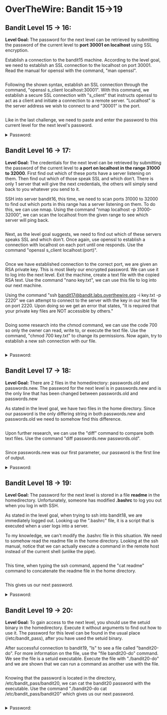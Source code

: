 # OverTheWire: Bandit 15→19

## Bandit Level 15 → 16:

**Level Goal:** The password for the next level can be retrieved by submitting the password of the current level to **port 30001 on localhost** using SSL encryption.

Establish a connection to the bandit15 machine. According to the level goal, we need to establish an SSL connection to the localhost on port 30001. Read the manual for openssl with the command, "man openssl".

<figure><img src=".gitbook/assets/Screenshot_2023-06-04_20_14_59.png" alt=""><figcaption></figcaption></figure>

Following the shown syntax, establish an SSL connection through the command, "openssl s\_client localhost:30001". With this command, we establish a secure SSL connection with "s\_client" that instructs openssl to act as a client and initiate a connection to a remote server. "Localhost" is the server address we wish to connect to and "30001" is the port.

<figure><img src=".gitbook/assets/Screenshot_2023-06-04_20_15_34.png" alt=""><figcaption></figcaption></figure>

Like in the last challenge, we need to paste and enter the password to this current level for the next level's password.

<details>

<summary>Password:</summary>

JQttfApK4SeyHwDlI9SXGR50qclOAil1

</details>

## Bandit Level 16 → 17:

**Level Goal:** The credentials for the next level can be retrieved by submitting the password of the current level to **a port on localhost in the range 31000 to 32000**. First find out which of these ports have a server listening on them. Then find out which of those speak SSL and which don’t. There is only 1 server that will give the next credentials, the others will simply send back to you whatever you send to it.

SSH into server bandit16, this time, we need to scan ports 31000 to 32000 to find out which ports in this range has a server listening on them. To do this, we can use nmap. Using the command "nmap localhost -p 31000-32000", we can scan the localhost from the given range to see which server will ping back.

<figure><img src=".gitbook/assets/Screenshot_2023-06-04_20_31_47.png" alt=""><figcaption></figcaption></figure>

Next, as the level goal suggests, we need to find out which of these servers speaks SSL and which don't. Once again, use openssl to establish a connection with localhost on each port until one responds. Use the command "openssl s\_client localhost:(port)".

<figure><img src=".gitbook/assets/Screenshot_2023-06-04_20_37_25.png" alt=""><figcaption></figcaption></figure>

Once we have established connection to the correct port, we are given an RSA private key. This is most likely our encrypted password. We can use it to log into the next level. Exit the machine, create a text file with the copied RSA text. Use the command "nano key.txt", we can use this file to log into our next machine.

Using the command "ssh bandit17@bandit.labs.overthewire.org -i key.txt -p 2220" we can attempt to connect to the server with the key in our text file on port 2220. Upon doing so we get an error that states, "It is required that your private key files are NOT accessible by others."

<figure><img src=".gitbook/assets/Screenshot_2023-06-04_20_56_50.png" alt=""><figcaption></figcaption></figure>

Doing some research into the chmod command, we can use the code 700 so only the owner can read, write to, or execute the text file. Use the command, "chmod 700 key.txt" to change its permissions. Now again, try to establish a new ssh connection with our file.

<figure><img src=".gitbook/assets/Screenshot_2023-06-04_20_58_10.png" alt=""><figcaption></figcaption></figure>

<details>

<summary>Password:</summary>

```
-----BEGIN RSA PRIVATE KEY-----
MIIEogIBAAKCAQEAvmOkuifmMg6HL2YPIOjon6iWfbp7c3jx34YkYWqUH57SUdyJ
imZzeyGC0gtZPGujUSxiJSWI/oTqexh+cAMTSMlOJf7+BrJObArnxd9Y7YT2bRPQ
Ja6Lzb558YW3FZl87ORiO+rW4LCDCNd2lUvLE/GL2GWyuKN0K5iCd5TbtJzEkQTu
DSt2mcNn4rhAL+JFr56o4T6z8WWAW18BR6yGrMq7Q/kALHYW3OekePQAzL0VUYbW
JGTi65CxbCnzc/w4+mqQyvmzpWtMAzJTzAzQxNbkR2MBGySxDLrjg0LWN6sK7wNX
x0YVztz/zbIkPjfkU1jHS+9EbVNj+D1XFOJuaQIDAQABAoIBABagpxpM1aoLWfvD
KHcj10nqcoBc4oE11aFYQwik7xfW+24pRNuDE6SFthOar69jp5RlLwD1NhPx3iBl
J9nOM8OJ0VToum43UOS8YxF8WwhXriYGnc1sskbwpXOUDc9uX4+UESzH22P29ovd
d8WErY0gPxun8pbJLmxkAtWNhpMvfe0050vk9TL5wqbu9AlbssgTcCXkMQnPw9nC
YNN6DDP2lbcBrvgT9YCNL6C+ZKufD52yOQ9qOkwFTEQpjtF4uNtJom+asvlpmS8A
vLY9r60wYSvmZhNqBUrj7lyCtXMIu1kkd4w7F77k+DjHoAXyxcUp1DGL51sOmama
+TOWWgECgYEA8JtPxP0GRJ+IQkX262jM3dEIkza8ky5moIwUqYdsx0NxHgRRhORT
8c8hAuRBb2G82so8vUHk/fur85OEfc9TncnCY2crpoqsghifKLxrLgtT+qDpfZnx
SatLdt8GfQ85yA7hnWWJ2MxF3NaeSDm75Lsm+tBbAiyc9P2jGRNtMSkCgYEAypHd
HCctNi/FwjulhttFx/rHYKhLidZDFYeiE/v45bN4yFm8x7R/b0iE7KaszX+Exdvt
SghaTdcG0Knyw1bpJVyusavPzpaJMjdJ6tcFhVAbAjm7enCIvGCSx+X3l5SiWg0A
R57hJglezIiVjv3aGwHwvlZvtszK6zV6oXFAu0ECgYAbjo46T4hyP5tJi93V5HDi
Ttiek7xRVxUl+iU7rWkGAXFpMLFteQEsRr7PJ/lemmEY5eTDAFMLy9FL2m9oQWCg
R8VdwSk8r9FGLS+9aKcV5PI/WEKlwgXinB3OhYimtiG2Cg5JCqIZFHxD6MjEGOiu
L8ktHMPvodBwNsSBULpG0QKBgBAplTfC1HOnWiMGOU3KPwYWt0O6CdTkmJOmL8Ni
blh9elyZ9FsGxsgtRBXRsqXuz7wtsQAgLHxbdLq/ZJQ7YfzOKU4ZxEnabvXnvWkU
YOdjHdSOoKvDQNWu6ucyLRAWFuISeXw9a/9p7ftpxm0TSgyvmfLF2MIAEwyzRqaM
77pBAoGAMmjmIJdjp+Ez8duyn3ieo36yrttF5NSsJLAbxFpdlc1gvtGCWW+9Cq0b
dxviW8+TFVEBl1O4f7HVm6EpTscdDxU+bCXWkfjuRb7Dy9GOtt9JPsX8MBTakzh3
vBgsyi/sN3RqRBcGU40fOoZyfAMT8s1m/uYv52O6IgeuZ/ujbjY=
-----END RSA PRIVATE KEY-----
```

</details>

## Bandit Level 17 → 18:

**Level Goal:** There are 2 files in the homedirectory: passwords.old and passwords.new. The password for the next level is in passwords.new and is the only line that has been changed between passwords.old and passwords.new

As stated in the level goal, we have two files in the home directory. Since our password is the only differing string in both passwords.new and passwords.old we need to somehow find this difference.

<figure><img src=".gitbook/assets/Screenshot_2023-06-04_21_14_50.png" alt=""><figcaption></figcaption></figure>

Upon further research, we can use the "diff" command to compare both text files. Use the command "diff passwords.new passwords.old".

<figure><img src=".gitbook/assets/Screenshot_2023-06-04_21_27_05.png" alt=""><figcaption></figcaption></figure>

Since passwords.new was our first parameter, our password is the first line of output.&#x20;

<details>

<summary>Password:</summary>

hga5tuuCLF6fFzUpnagiMN8ssu9LFrdg

</details>

## Bandit Level 18 → 19:

**Level Goal:** The password for the next level is stored in a file **readme** in the homedirectory. Unfortunately, someone has modified **.bashrc** to log you out when you log in with SSH.

As stated in the level goal, when trying to ssh into bandit18, we are immediately logged out. Looking up the ".bashrc" file, it is a script that is executed when a user logs into a server.&#x20;

To my knowledge, we can't modify the .bashrc file in this situation. We need to somehow read the readme file in the home directory. Looking at the ssh manual, notice that we can actually execute a command in the remote host instead of the current shell (unlike the pipe).

<figure><img src=".gitbook/assets/Screenshot_2023-06-04_21_38_32.png" alt=""><figcaption></figcaption></figure>

This time, when typing the ssh command, append the "cat readme" command to concatenate the readme file in the home directory.

<figure><img src=".gitbook/assets/Screenshot_2023-06-04_21_39_11.png" alt=""><figcaption></figcaption></figure>

This gives us our next password.

<details>

<summary>Password:</summary>

awhqfNnAbc1naukrpqDYcF95h7HoMTrC

</details>

## Bandit Level 19 -> 20:

**Level Goal:** To gain access to the next level, you should use the setuid binary in the homedirectory. Execute it without arguments to find out how to use it. The password for this level can be found in the usual place (/etc/bandit\_pass), after you have used the setuid binary.

After successful connection to bandit19, "ls" to see a file called "bandit20-do". For more information on the file, use the "file bandit20-do" command. We see the file is a setuid executable. Execute the file with "./bandit20-do" and we are shown that we can run a command as another use with the file.

<figure><img src=".gitbook/assets/Screenshot_2023-06-04_22_01_00.png" alt=""><figcaption></figcaption></figure>

Knowing that the password is located in the directory, /etc/bandit\_pass/bandit20, we can cat the bandit20 password with the executable. Use the command "./bandit20-do cat /etc/bandit\_pass/bandit20" which gives us our next password.

<figure><img src=".gitbook/assets/Screenshot_2023-06-04_22_07_31.png" alt=""><figcaption></figcaption></figure>

<details>

<summary>Password:</summary>

VxCazJaVykI6W36BkBU0mJTCM8rR95XT

</details>
